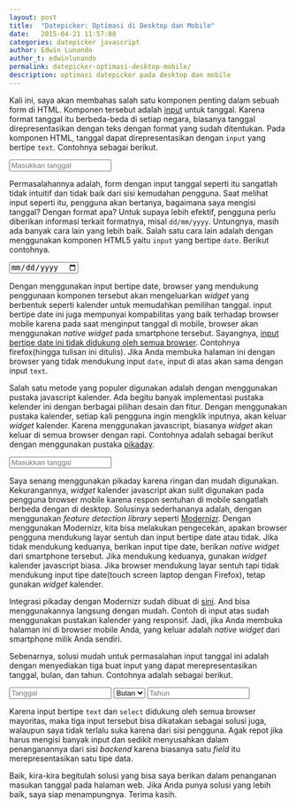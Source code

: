 ```yaml
---
layout: post
title:  "Datepicker: Optimasi di Desktop dan Mobile"
date:   2015-04-21 11:57:08
categories: datepicker javascript
author: Edwin Lunando
author_t: edwinlunando
permalink: datepicker-optimasi-desktop-mobile/
description: optimasi datepicker pada desktop dan mobile
---
```


<link rel="stylesheet" href="{{ "/css/pikaday-package.css" | prepend: site.baseurl }}">
<script src="{{ "/js/modernizr.js" | prepend: site.baseurl }}"></script>

Kali ini, saya akan membahas salah satu komponen penting dalam sebuah form di HTML. Komponen tersebut adalah [input][4] untuk tanggal. Karena format tanggal itu berbeda-beda di setiap negara, biasanya tanggal direpresentasikan dengan teks dengan format yang sudah ditentukan. Pada komponen HTML, tanggal dapat direpresentasikan dengan `input` yang bertipe `text`. Contohnya sebagai berikut.

<input type="text" placeholder="Masukkan tanggal">

Permasalahannya adalah, form dengan input tanggal seperti itu sangatlah tidak intuitif dan tidak baik dari sisi kemudahan pengguna. Saat melihat input seperti itu, pengguna akan bertanya, bagaimana saya mengisi tanggal? Dengan format apa? Untuk supaya lebih efektif, pengguna perlu diberikan informasi terkait formatnya, misal `dd/mm/yyyy`. Untungnya, masih ada banyak cara lain yang lebih baik. Salah satu cara lain adalah dengan menggunakan komponen HTML5 yaitu `input` yang bertipe `date`. Berikut contohnya.

<input type="date" placeholder="Masukkan tanggal">

Dengan menggunakan input bertipe date, browser yang mendukung penggunaan komponen tersebut akan mengeluarkan *widget* yang berbentuk seperti kalender untuk memudahkan pemilihan tanggal. input bertipe date ini juga mempunyai kompabilitas yang baik terhadap browser mobile karena pada saat menginput tanggal di mobile, browser akan menggunakan *native widget* pada smartphone tersebut. Sayangnya, [input bertipe date ini tidak didukung oleh semua browser][5]. Contohnya firefox(hingga tulisan ini ditulis). Jika Anda membuka halaman ini dengan browser yang tidak mendukung input `date`, input di atas akan sama dengan input `text`.

Salah satu metode yang populer digunakan adalah dengan menggunakan pustaka javascript kalender. Ada begitu banyak implementasi pustaka kelender ini dengan berbagai pilihan desain dan fitur. Dengan menggunakan pustaka kalender, setiap kali pengguna ingin mengklik inputnya, akan keluar *widget* kalender. Karena menggunakan javascript, biasanya *widget* akan keluar di semua browser dengan rapi. Contohnya adalah sebagai berikut dengan menggunakan pustaka [pikaday][1].

<input type="text" id="datepicker" placeholder="Masukkan tanggal">

Saya senang menggunakan pikaday karena ringan dan mudah digunakan. Kekurangannya, *widget* kalender javascript akan sulit digunakan pada pengguna browser mobile karena respon sentuhan di mobile sangatlah berbeda dengan di desktop. Solusinya sederhananya adalah, dengan menggunakan *feature detection library* seperti [Modernizr][3]. Dengan menggunakan Modernizr, kita bisa melakukan pengecekan, apakan browser pengguna mendukung layar sentuh dan input bertipe date atau tidak. Jika tidak mendukung keduanya, berikan input tipe date, berikan *native widget* dari smartphone tersebut. Jika mendukung keduanya, gunakan *widget* kalender javascript biasa. Jika browser mendukung layar sentuh tapi tidak mendukung input tipe date(touch screen laptop dengan Firefox), tetap gunakan *widget* kalender.

Integrasi pikaday dengan Modernizr sudah dibuat di [sini][2]. And bisa menggunakannya langsung dengan mudah. Contoh di input atas sudah menggunakan pustakan kalender yang responsif. Jadi, jika Anda membuka halaman ini di browser mobile Anda, yang keluar adalah *native widget* dari smartphone milik Anda sendiri.

Sebenarnya, solusi mudah untuk permasalahan input tanggal ini adalah dengan menyediakan tiga buat input yang dapat merepresentasikan tanggal, bulan, dan tahun. Contohnya adalah sebagai berikut.

<input type="text" placeholder="Tanggal">
<select name="" id="">
    <option value="">Bulan</option>
    <option value="1">1</option>
    <option value="2">2</option>
    <option value="3">3</option>
    <option value="4">4</option>
    <option value="5">5</option>
    <option value="6">6</option>
    <option value="7">7</option>
    <option value="8">8</option>
    <option value="9">9</option>
    <option value="10">10</option>
    <option value="11">11</option>
    <option value="12">12</option>
</select>
<input type="text" placeholder="Tahun">

Karena input bertipe `text` dan `select` didukung oleh semua browser mayoritas, maka tiga input tersebut bisa dikatakan sebagai solusi juga, walaupun saya tidak terlalu suka karena dari sisi pengguna. Agak repot jika harus mengisi banyak input dan sedikit menyusahkan dalam penanganannya dari sisi *backend* karena biasanya satu *field* itu merepresentasikan satu tipe data.

Baik, kira-kira begitulah solusi yang bisa saya berikan dalam penanganan masukan tanggal pada halaman web. Jika Anda punya solusi yang lebih baik, saya siap menampungnya. Terima kasih.


[1]:    https://github.com/dbushell/Pikaday
[2]:    https://github.com/mydea/PikadayResponsive
[3]:    http://modernizr.com/
[4]:    https://developer.mozilla.org/en-US/docs/Web/HTML/Element/Input
[5]:    http://caniuse.com/#feat=input-datetime

<script src="{{ "/js/jquery.min.js" | prepend: site.baseurl }}"></script>
<script src="{{ "/js/pikaday-package.js" | prepend: site.baseurl }}"></script>
<script>

var d1 = $("#datepicker").pikaday({
    placeholder: "enter date"
});

</script>
